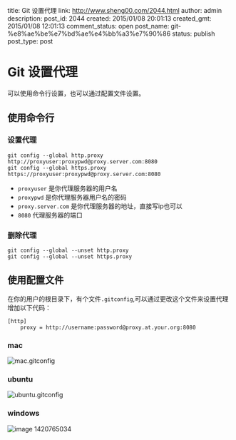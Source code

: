 title: Git 设置代理
link: http://www.sheng00.com/2044.html
author: admin
description: 
post_id: 2044
created: 2015/01/08 20:01:13
created_gmt: 2015/01/08 12:01:13
comment_status: open
post_name: git-%e8%ae%be%e7%bd%ae%e4%bb%a3%e7%90%86
status: publish
post_type: post

# Git 设置代理

可以使用命令行设置，也可以通过配置文件设置。 

## 使用命令行

### 设置代理
    
    
    git config --global http.proxy http://proxyuser:proxypwd@proxy.server.com:8080
    git config --global https.proxy https://proxyuser:proxypwd@proxy.server.com:8080
    

  * `proxyuser` 是你代理服务器的用户名
  * `proxypwd` 是你代理服务器用户名的密码
  * `proxy.server.com` 是你代理服务器的地址，直接写ip也可以
  * `8080` 代理服务器的端口

### 删除代理
    
    
    git config --global --unset http.proxy
    git config --global --unset https.proxy
    

## 使用配置文件

在你的用户的根目录下，有个文件`.gitconfig`,可以通过更改这个文件来设置代理 增加以下代码： 
    
    
    [http]
        proxy = http://username:password@proxy.at.your.org:8080
    

### mac

![mac.gitconfig](/wp-content/uploads/2015/01/mac.gitconfig.png)

### ubuntu

![ubuntu.gitconfig](/wp-content/uploads/2015/01/ubuntu.gitconfig.png)

### windows

![image 1420765034](/wp-content/uploads/2015/01/image-1420765034.png)